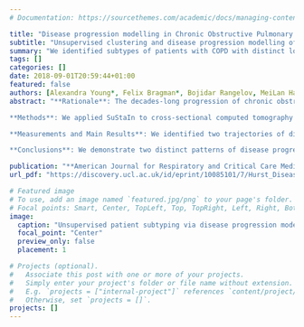 ```yaml
---
# Documentation: https://sourcethemes.com/academic/docs/managing-content/

title: "Disease progression modelling in Chronic Obstructive Pulmonary Disease"
subtitle: "Unsupervised clustering and disease progression modelling of COPD"
summary: "We identified subtypes of patients with COPD with distinct longitudinal progression patterns using a novel machine-learning tool called Subtype and Stage Inference (SuStaIn) and evaluated the potential for unsupervised diseased progression modelling for patient stratification in COPD. We demonstrated two distinct patterns of disease progression in COPD using SuStaIn, likely representing different endotypes. One third of healthy smokers have detectable imaging changes, suggesting a new biomarker of early COPD."
tags: []
categories: []
date: 2018-09-01T20:59:44+01:00
featured: false
authors: [Alexandra Young*, Felix Bragman*, Bojidar Rangelov, MeiLan Han, David Lynch, David J. Hawkes, Daniel C. Alexander and John R. Hurst]
abstract: "**Rationale**: The decades-long progression of chronic obstructive pulmonary disease (COPD) renders identifying different trajectories of disease progression challenging.Objectives: To identify subtypes of patients with COPD with distinct longitudinal progression patterns using a novel machine-learning tool called Subtype and Stage Inference (SuStaIn) and to evaluate the utility of SuStaIn for patient stratification in COPD. \n 

**Methods**: We applied SuStaIn to cross-sectional computed tomography imaging markers in 3,698 Global Initiative for Chronic Obstructive Lung Disease (GOLD) 1-4 patients and 3,479 controls from the COPDGene (COPD Genetic Epidemiology) study to identify subtypes of patients with COPD. We confirmed the identified subtypes and progression patterns using ECLIPSE (Evaluation of COPD Longitudinally to Identify Predictive Surrogate Endpoints) data. We assessed the utility of SuStaIn for patient stratification by comparing SuStaIn subtypes and stages at baseline with longitudinal follow-up data. \n

**Measurements and Main Results**: We identified two trajectories of disease progression in COPD: a Tissue→Airway subtype (n = 2,354, 70.4%), in which small airway dysfunction and emphysema precede large airway wall abnormalities, and an Airway→Tissue subtype (n = 988, 29.6%), in which large airway wall abnormalities precede emphysema and small airway dysfunction. Subtypes were reproducible in ECLIPSE. Baseline stage in both subtypes correlated with future FEV1/FVC decline (r = -0.16 [P < 0.001] in the Tissue→Airway group; r = -0.14 [P = 0.011] in the Airway→Tissue group). SuStaIn placed 30% of smokers with normal lung function at elevated stages, suggesting imaging changes consistent with early COPD. Individuals with early changes were 2.5 times more likely to meet COPD diagnostic criteria at follow-up. \n

**Conclusions**: We demonstrate two distinct patterns of disease progression in COPD using SuStaIn, likely representing different endotypes. One third of healthy smokers have detectable imaging changes, suggesting a new biomarker of early COPD." 

publication: "**American Journal for Respiratory and Critical Care Medicine (acceptance rate < 8%)**"
url_pdf: "https://discovery.ucl.ac.uk/id/eprint/10085101/7/Hurst_Disease%20Progression%20Modelling%20in%20Chronic%20Obstructive%20Pulmonary%20Disease%20%28COPD%29_AAM.pdf"

# Featured image
# To use, add an image named `featured.jpg/png` to your page's folder.
# Focal points: Smart, Center, TopLeft, Top, TopRight, Left, Right, BottomLeft, Bottom, BottomRight.
image:
  caption: "Unsupervised patient subtyping via disease progression modelling"
  focal_point: "Center"
  preview_only: false
  placement: 1

# Projects (optional).
#   Associate this post with one or more of your projects.
#   Simply enter your project's folder or file name without extension.
#   E.g. `projects = ["internal-project"]` references `content/project/deep-learning/index.md`.
#   Otherwise, set `projects = []`.
projects: []
---
```

